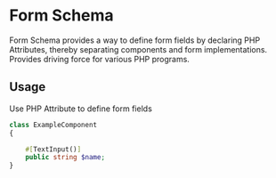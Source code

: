 # Form Schema

Form Schema provides a way to define form fields by declaring PHP Attributes, 
thereby separating components and form implementations. Provides driving force
for various PHP programs.

## Usage

Use PHP Attribute to define form fields

```php
class ExampleComponent
{

    #[TextInput()]
    public string $name;
}
```